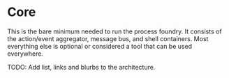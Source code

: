 # Core

This is the bare minimum needed to run the process foundry. It consists of the action/event aggregator,
message bus, and shell containers. Most everything else is optional or considered a tool that can
be used everywhere.

TODO: Add list, links and blurbs to the architecture.
